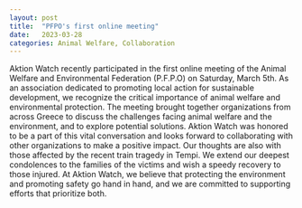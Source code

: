```yaml
---
layout: post
title:  "PFPO's first online meeting"
date:   2023-03-28
categories: Animal Welfare, Collaboration
---
```

Aktion Watch recently participated in the first online meeting of the Animal Welfare and Environmental Federation (P.F.P.O) on Saturday, March 5th. As an association dedicated to promoting local action for sustainable development, we recognize the critical importance of animal welfare and environmental protection.
The meeting brought together organizations from across Greece to discuss the challenges facing animal welfare and the environment, and to explore potential solutions. Aktion Watch was honored to be a part of this vital conversation and looks forward to collaborating with other organizations to make a positive impact.
Our thoughts are also with those affected by the recent train tragedy in Tempi. We extend our deepest condolences to the families of the victims and wish a speedy recovery to those injured. At Aktion Watch, we believe that protecting the environment and promoting safety go hand in hand, and we are committed to supporting efforts that prioritize both.